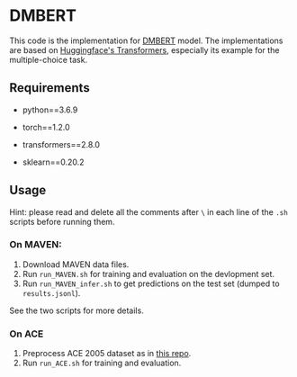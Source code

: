 # DMBERT
This code is the implementation for [DMBERT](https://www.aclweb.org/anthology/N19-1105/) model. The implementations are based on [Huggingface's Transformers](https://github.com/huggingface/transformers), especially its example for the multiple-choice task.



## Requirements

- python==3.6.9

- torch==1.2.0

- transformers==2.8.0

- sklearn==0.20.2

  

## Usage

Hint: please read and delete all the comments after ```\``` in each line of the ```.sh``` scripts before running them.

### On MAVEN:

1. Download MAVEN data files.
2. Run ```run_MAVEN.sh``` for training and evaluation on the devlopment set.  
3. Run ```run_MAVEN_infer.sh``` to get predictions on the test set (dumped to ```results.jsonl```).

See the two scripts for more details.

### On ACE

1. Preprocess ACE 2005 dataset as in [this repo](https://github.com/thunlp/HMEAE).
2. Run ``run_ACE.sh`` for training and evaluation.
